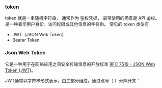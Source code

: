 

### token
token 就是一串随机字符串， 通常作为 鉴权凭据， 最常使用的场景是 API 鉴权。是一种表示用户身份、访问权限或其他信息的字符串。 常见的 token 类型有 
- JWT（JSON Web Token）
- Bearer Token 

### Json Web Token
它是一种用于在网络应用之间安全传输信息的开放标准 [RFC 7519 - JSON Web Token (JWT)](https://datatracker.ietf.org/doc/html/rfc7519)。

JWT通常以字符串形式表示，由三部分组成，通过点号（.）分隔开来：
